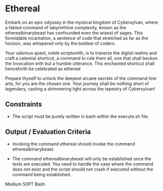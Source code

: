 # Ethereal

Embark on an epic odyssey in the mystical kingdom of Cybersylvan, where a fabled command of labyrinthine complexity, known as the etherealbinarybeast has confounded even the wisest of sages. This formidable incantation, a sentence of code that stretched as far as the horizon, was whispered only by the boldest of coders.

Your valorous quest, noble scriptsmith, is to traverse the digital realms and craft a celestial shortcut, a command to rule them all, one that shall beckon the Invocation with but a humble utterance. This enchanted shortcut shall henceforth be celebrated as ethereal

Prepare thyself to unlock the deepest arcane secrets of the command-line arts, for you are the chosen one. Your journey shall be nothing short of legendary, casting a shimmering light across the tapestry of Cybersylvan!

## Constraints

- The script must be purely written in bash within the execute.sh file.

## Output / Evaluation Criteria

- Invoking the command ethereal should invoke the command etherealbinarybeast.

- The command etherealbinarybeast will only be established once the tests are executed. You need to handle the case where the command does not exist and the script should not crash if executed without the command being established.

Medium 50PT Bash
